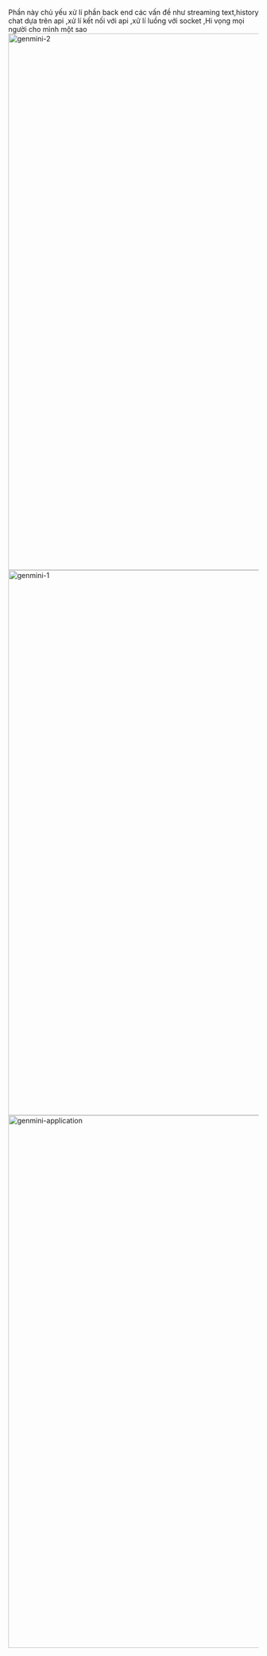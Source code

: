  Phần này chủ yếu xử lí phần back end các vấn đề như streaming text,history chat dựa trên api ,xử lí kết nối với api ,xử lí luồng với socket ,Hi vọng mọi người cho mình một sao 
<img width="1077" alt="genmini-2" src="https://github.com/ngoquangtu/genmini-competition/assets/105942153/0abc6a84-0921-4cf8-afcf-f8acce8f0aac">
<img width="1094" alt="genmini-1" src="https://github.com/ngoquangtu/genmini-competition/assets/105942153/b13975b8-7299-4b23-8cd0-37f04c7ca7bd">
<img width="1069" alt="genmini-application" src="https://github.com/ngoquangtu/genmini-competition/assets/105942153/f5c87e8c-485b-4464-acea-cb5cab9788f7">
